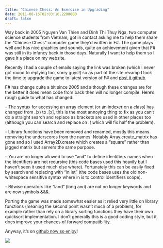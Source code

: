 ```yaml
---
title: "Chinese Chess: An Exercise in Upgrading"
date: 2011-08-15T02:03:16.2200000
draft: false
---
```


<p>Way back in 2005 Nguyen Van Thien and Dinh Thi Thuy Nga, two computer science students from Vietnam, got in contact asking me to help them share the “Chinese Chess” computer game they’d written in F#. The game plays well and has nice graphics and sounds, quite an achievement given that F# was still in its infancy back in those days. Naturally I want to help them so I gave it a place on my website.</p>  <p>Recently I had a couple of emails saying the link was broken (which I never got round to replying too, sorry guys!) so as part of the site revamp I took the time to upgrade the game to latest version of F# and <a href="https://github.com/robertpi/MLChineseChess">post it github</a>. </p>  <p>F# has change quite a bit since 2005 and although these changes are for the better it does mean code from back then will no longer compile. Here’s rough guide to what has changed:</p>  <p>- The syntax for accessing an array element (or an indexer on a class) has changed from .(x) to .[x], this is the most annoying thing to fix as you can’t do a straight search and replace as brackets are used in other places too (although you can search and replace on .( which will fix half the problem). </p>  <p>- Library functions have been removed and renamed, mostly this means removing the underscores from the names. Notably Array.create_matrix has gone and so I used Array2D.create which creates a “square” rather than jagged matrix but servers the same purpose.</p>  <p>- You are no longer allowed to use “and” to define identifiers names when the identifiers are not recursive (this code bases used this heavily but I haven’t seen it used much else where). Fortunately this can be easily fixed by search and replacing with “in let” (the code bases uses the old non-whitespace sensitive syntax where in is to control identifiers scope).</p>  <p>- Bitwise operators like “land” (long and) are not no longer keywords and are now symbols &amp;&amp;&amp;.</p>  <p>Porting the game was made somewhat easier as it relied very little on library functions (meaning the second point wasn’t much of a problem), for example rather than rely on a library sorting functions they have their own quicksort implementation. I don’t generally this is a good coding style, but it does improve your chances of forward compatibility. </p>  <p>Anyway, it’s on <a href="https://github.com/robertpi/MLChineseChess">github now so enjoy</a>!</p>  <p><img src="http://dl.dropbox.com/u/4679672/cchess.PNG" /></p>
